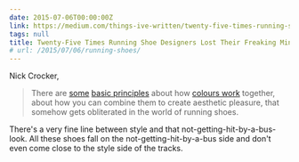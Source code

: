 ```yaml
---
date: 2015-07-06T00:00:00Z
link: https://medium.com/things-ive-written/twenty-five-times-running-shoe-designers-lost-their-freaking-minds-048-afc33f502c16
tags: null
title: Twenty-Five Times Running Shoe Designers Lost Their Freaking Minds
# url: /2015/07/06/running-shoes/
---
```


Nick Crocker,

> There are <a href="http://webdesign.tutsplus.com/articles/an-introduction-to-color-theory-for-web-designers--webdesign-1437">some</a> <a href="https://en.wikipedia.org/wiki/Color_theory">basic principles</a> about how <a href="http://tympanus.net/codrops/2012/02/28/principles-of-color-and-the-color-wheel/">colours work</a> together, about how you can combine them to create aesthetic pleasure, that somehow gets obliterated in the world of running shoes.

There's a very fine line between style and that not-getting-hit-by-a-bus-look. All these shoes fall on the not-getting-hit-by-a-bus side and don't even come close to the style side of the tracks.